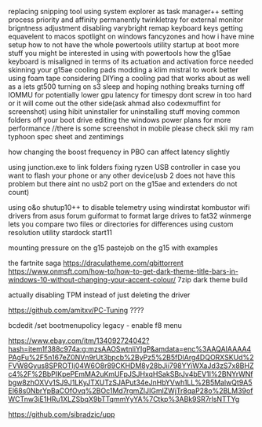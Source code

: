 replacing snipping tool
using system explorer as task manager++
setting process priority and affinity permanently
twinkletray for external monitor brigntness adjustment
disabling varybright
remap keyboard keys
getting equavelent to macos spotlight on windows
fancyzones and how i have mine setup
how to not have the whole powertools utility startup at boot
more stuff you might be interested in using with powertools
how the g15ae keyboard is misaligned in terms of its actuation and activation force needed
skinning your g15ae
cooling pads
modding a klim mistral to work better using foam tape
considering DIYing a cooling pad that works about as well as a iets gt500
turning on s3 sleep and hoping nothing breaks
turning off IOMMU for potentially lower gpu latency for timespy
dont screw in too hard or it will come out the other side(ask ahmad also codexmuffint for screenshot)
using hibit uninstaller for uninstalling stuff
moving common folders off your boot drive
editing the windows power plans for more performance //there is some screenshot in mobile please check skii
my ram typhoon spec sheet and zentimings

how changing the boost frequency in PBO can affect latency slightly

using junction.exe to link folders
fixing ryzen USB controller in case you want to flash your phone or any other device(usb 2 does not have this problem but there aint no usb2 port on the g15ae and extenders do not count)

using o&o shutup10++ to disable telemetry
using windirstat
kombustor
wifi drivers from asus forum
guiformat to format large drives to fat32
winmerge lets you compare two files or directories for differences
using custom resolution utility
stardock start11

mounting pressure on the g15
pastejob on the g15 with examples

the fartnite saga
https://draculatheme.com/qbittorrent
https://www.onmsft.com/how-to/how-to-get-dark-theme-title-bars-in-windows-10-without-changing-your-accent-colour/
7zip dark theme build

actually disabling TPM instead of just deleting the driver

https://github.com/amitxv/PC-Tuning ????

bcdedit /set bootmenupolicy legacy - enable f8 menu

https://www.ebay.com/itm/134092724042?hash=item1f388c974a:g:mzsAAOSwtnliYIgP&amdata=enc%3AAQAIAAAA4PAgFu%2F5n167eZ0NVn9rUt3bpcb%2ByPz5%2B5fDlArg4DQORXSKUd%2FVW8Gyus8SPROTIj04W6O8r89CKHDM8y28bJii798YYiWXaJd3zS7x8BHZc4%2F%2BbPIKpePEmMA2uKmUFpJSJHxqHSakSBrJv4bEV1I%2BNYrWNfbgw8zhOXVv1SJ9J1LKyJTXUTzSJAPut34eJnHbYVwh1LL%2B5MalwQt9A5El68s0NbrYpBaCOfOvq%2BOc1Md7rgmZlJIGmlZWjTr8qaP28o%2BLM39ofWCTnw3iE1HRu1XLZSbqX9bTTqmmYyYA%7Ctkp%3ABk9SR7rlsNTTYg

https://github.com/sibradzic/upp